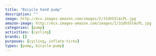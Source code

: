 ```yaml
---
title: "Bicycle hand pump"
description: ""
image: http://ecx.images-amazon.com/images/I/31dh55lAcPL.jpg
amazon-image: http://ecx.images-amazon.com/images/I/31dh55lAcPL.jpg
categories: [pump]
activities: [cycling]
brands: []
purposes: [cycling, inflate-tires]
types: [pump, bicycle-pump]
---
```

